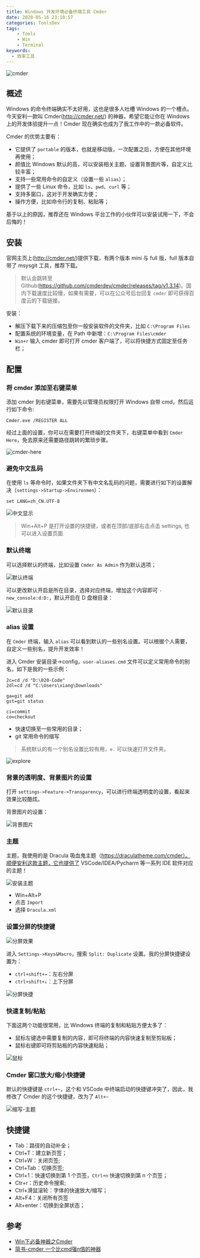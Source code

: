 ```yaml
---
title: Windows 开发环境必备终端工具 Cmder
date: 2020-05-16 23:10:57
categories: ToolsDev
tags:
    - Tools
    - Win
    - Terminal
keywords:
  - 效率工具
---
```


![cmder](https://gitee.com/michael_xiang/images/raw/master/uPic/9bt2Mf.png)

## 概述

Windows 的命令终端确实不太好用，这也是很多人吐槽 Windows 的一个槽点。今天安利一款叫 Cmder(http://cmder.net/) 的神器，希望它能让你在 Windows 上的开发体验提升一点！Cmder 现在确实也成为了我工作中的一款必备软件。

<!-- more -->

Cmder 的优势主要有：

- 它提供了 `portable` 的版本，也就是移动版，一次配置之后，方便在其他环境再使用；
- 颜值比 Windows 默认的高，可以安装相关主题、设置背景图片等，自定义比较丰富；
- 支持一些常用命令的自定义（设置一些 `alias`）；
- 提供了一些 Linux 命令，比如 `ls`、`pwd`、`curl` 等；
- 支持多窗口，这对于开发确实方便；
- 操作方便，比如命令行的复制、粘贴等；

基于以上的原因，推荐还在 Windows 平台工作的小伙伴可以安装试用一下，不会后悔的！

## 安装

官网主页上(http://cmder.net/)提供下载，有两个版本 mini 与 full 版，full 版本自带了 msysgit 工具，推荐下载。

> 默认会跳转至 Github(https://github.com/cmderdev/cmder/releases/tag/v1.3.14)。国内下载速度比较慢，如果有需要，可以在公众号后台回复 `cmder` 即可获得百度云的下载链接。

安装：

- 解压下载下来的压缩包至你一般安装软件的文件夹，比如 `C:\Program Files`
- 配置系统的环境变量，在 Path 中新增：`C:\Program Files\cmder`
- `Win+r` 输入 cmder 即可打开 cmder 客户端了，可以将快捷方式固定至任务栏；

## 配置

### 将 cmder 添加至右键菜单

添加 cmder 到右键菜单，需要先以管理员权限打开 Windows 自带 cmd，然后运行如下命令:

```shell
Cmder.exe /REGISTER ALL
```

经过上面的设置，你可以在需要打开终端的文件夹下，右键菜单中看到 `Cmder Here`，免去原来还需要路径跳转的繁琐步骤。

![cmder-here](https://gitee.com/michael_xiang/images/raw/master/uPic/cmder-here.png)

### 避免中文乱码

在使用 `ls` 等命令时，如果文件夹下有中文名乱码的问题，需要进行如下的设置解决（`settings->Startup->Environmen`）：

```shell
set LANG=zh_CN.UTF-8
```

![中文显示](https://gitee.com/michael_xiang/images/raw/master/uPic/中文显示.png)

> Win+Alt+P 是打开设置的快捷键，或者在顶部/底部右击点击 settings, 也可以进入设置页面

### 默认终端

可以选择默认的终端，比如设置 `Cmder As Admin` 作为默认选项；

![默认终端](https://gitee.com/michael_xiang/images/raw/master/uPic/默认终端.png)

可以更改默认开启是所在目录，选择对应终端，增加这个内容即可 `-new_console:d:D:`，默认开启在 D 盘根目录：

![默认目录](https://gitee.com/michael_xiang/images/raw/master/uPic/默认目录.png)

### alias 设置

在 `Cmder` 终端，输入 `alias` 可以看到默认的一些别名设置。可以根据个人需要，自定义一些别名，提升开发效率！

进入 Cmder 安装目录->config，`user-aliases.cmd` 文件可以定义常用命令的别名，如下是我的一些示例：

```shell
2c=cd /d "D:\020-Code"
2dl=cd /d "C:\Users\xiang\Downloads"

ga=git add
gst=git status

ci=commit
co=checkout
```

- 快速切换至一些常用的目录；
- git 常用命令的缩写

> 系统默认的有一个别名设置比较有用，`e.` 可以快速打开文件夹。

![explore](https://gitee.com/michael_xiang/images/raw/master/uPic/explore.gif)

### 背景的透明度、背景图片的设置

打开 `settings->Feature->Transparency`，可以进行终端透明度的设置，看起来效果比较酷炫。

背景图片的设置：

![背景图片](https://gitee.com/michael_xiang/images/raw/master/uPic/背景图片.png)

### 主题

主题，我使用的是 Dracula 吸血鬼主题（https://draculatheme.com/cmder）。顺便安利这款主题，它也提供了 VSCode/IDEA/Pycharm 等一系列 IDE 软件对应的主题！

![安装主题](https://gitee.com/michael_xiang/images/raw/master/uPic/安装主题.png)

- Win+Alt+P
- 点击 `Import`
- 选择 `Dracula.xml`

### 设置分屏的快捷键

![分屏效果](https://gitee.com/michael_xiang/images/raw/master/uPic/分屏效果.png)

进入 `Settings->Keys&Macro`，搜索 `Split: Duplicate` 设置。我的分屏快捷键设置为：

- `ctrl+shift+→`：左右分屏
- `ctrl+shift+↓`：上下分屏

![分屏快捷](https://gitee.com/michael_xiang/images/raw/master/uPic/分屏快捷.png)

### 快速复制/粘贴

下面这两个功能很常用，比 Windows 终端的复制和粘贴方便太多了：

- 鼠标左键选中需要复制的内容，即可将终端的内容快速复制至剪贴板；
- 鼠标右键即可将剪贴板的内容快速粘贴；

![鼠标](https://gitee.com/michael_xiang/images/raw/master/uPic/鼠标.png)

### Cmder 窗口放大/缩小快捷键

默认的快捷键是 `ctrl+~`，这个和 VSCode 中终端启动的快捷键冲突了，因此，我修改了 Cmder 的这个快捷键，改为了 `Alt+~`

![缩写-主题](https://gitee.com/michael_xiang/images/raw/master/uPic/缩写-主题.png)

## 快捷键

- Tab：路径的自动补全；
- Ctrl+T：建立新页签；
- Ctrl+W：关闭页签;
- Ctrl+Tab：切换页签;
- Ctrl+1：快速切换到第 1 个页签，`Ctrl+n` 快速切换到第 n 个页签；
- Ctr+r：历史命令搜索;
- Ctrl+滑鼠滚轮：字体的快速放大/缩写；
- Alt+F4：关闭所有页签
- Alt+enter：切换到全屏状态；

## 参考

- [Win下必备神器之Cmder](https://jeffjade.com/2016/01/13/2016-01-13-windows-software-cmder/)
- [简书-cmder 一个比cmd强n倍的神器](https://www.jianshu.com/p/7a706c0a3411)